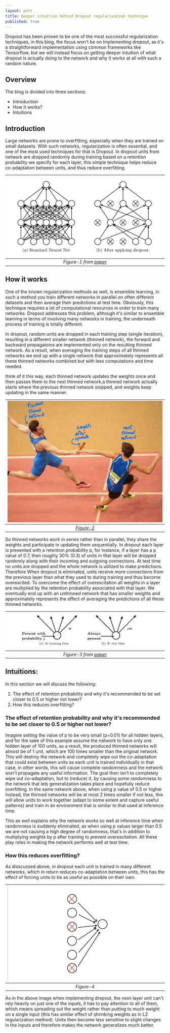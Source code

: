 ```yaml
---
layout: post
title: Deeper intuition behind Dropout regularization technique 
published: true
---
```



Dropout has been proven to be one of the most successful regularization techniques, in this blog, the focus won't be on Implementing dropout, as it's a straightforward implementation using common frameworks like Tensorflow, but we will instead focus on getting deeper intuition of what dropout is actually doing to the network and why it works at all with such a random nature.

## Overview
The blog is divided into three sections:
* Introduction 
* How it works?
* Intuitions


## Introduction
Large networks are prone to overfitting, especially when they are trained on small datasets. With such networks, regularization is often essential, and one of the most used techniques for that is Dropout. In dropout units from network are dropped randomly during training based on a retention probability we specify for each layer, this simple technique helps reduce co-adaptation between units, and thus reduce overfitting.

| ![Dropout_general_image](../images/images/Dropout/dropout_general.png) |
|:--:| 
 *Figure-1 from* *[paper](https://www.cs.toronto.edu/~rsalakhu/papers/srivastava14a.pdf)* |

## How it works

One of the known regularization methods as well, is ensemble learning, in such a method you train different networks in parallel on often different datasets and then average their predictions at test time. Obviously, this technique requires a lot of computational resources in order to train many networks. Dropout addresses this problem, although it's similar to ensemble learning in terms of involving many networks in training, the underneath process of training is totally different.

In dropout, random units are dropped in each training step (single iteration), resulting in a different smaller network (thinned network), the forward and backward propagatoins are implemented only on the resulting thinned network. As a result, when averaging the training steps of all thinned networks we end up with a single network that approximately represents all these thinned networks combined but with less computations and time needed.

think of it this way, each thinned network updates the weights once and then passes them to the next thinned network,a thinned network actually starts where the previous thinned network stopped, and weights keep updating in the same manner. 


| ![Dropout_general_image](../images/images/Dropout/athlete.jpg) |
|:--:| 
| *[Figure-2](https://sportsmatik.com/uploads/matik-sports-corner/matik-know-how/relay_1564644996.jpg)* |

So thinned networks work in series rather than in parallel, they share the weights and participate in updating them sequentially. In dropout each layer is presented with a retention probability p, for instance, if a layer has a p value of 0.7, then roughly 30% (0.3) of units in that layer will be dropped randomly along with their incoming and outgoing connections. At test time no units are dropped and the whole network is utilized to make predictions. Therefore When dropout is eliminated, units receive more connections from the previous layer than what they used to during training and thus become overexcited. To overcome the effect of overexcitation all weights in a layer are multiplied by the retention probability associated with that layer. We eventually end up with an unthinned network that has smaller weights and approximately represents the effect of averaging the predictions of all these thinned networks.

| ![Dropout_general_image](../images/images/Dropout/units.jpg) |
|:--:| 
| *Figure-3 from* *[paper](https://www.cs.toronto.edu/~rsalakhu/papers/srivastava14a.pdf)* |


## Intuitions:
In this section we will discuss the following:
1. The effect of retention probability and why it's recommended to be set closer to 0.5 or higher not lower?
1. How this reduces overfitting?

### The effect of retention probability and why it's recommended to be set closer to 0.5 or higher not lower?

Imagine setting the value of p to be very small (p=0.01) for all hidden layers, and for the sake of this example assume the network to have only one hidden layer of 100 units, as a result, the produced thinned networks will almost be of 1 unit, which are 100 times smaller than the original network. This will destroy the network and completely wipe out the co-adaptation that could exist between units as each unit is trained individually in that case, in other words, this will cause complete randomness and the network won't propagate any useful information. The goal then isn't  to completely wipe out co-adaptation, but to (reduce) it, by causing some randomness to the network that lets generalization takes place and hopefully reduce overfitting. In the same network above, when using p value of 0.5 or higher instead, the thinned networks will be at most 2 times smaller if not less, this will allow units to work together (adapt to some extent and capture useful patterns) and train in an environment that is similar to that used at inference time.  

This as well explains why the network works so well at inference time when randomness is suddenly eliminated, as when using p values larger than 0.5 we are not causing a high degree of randomness, that's in addition to multiplying weights by p after training to prevent overexcitation. All these play roles in making the network performs well at test time.

### How this reduces overfitting? 

As disscussed above, in dropout each unit is trained in many different networks, which in return reduces co-adaptation between units, this has the effect of forcing units to be as useful as possible on their own.

| ![Dropout_general_image](../images/images/Dropout/overfitting.jpg) |
|:--:| 
| *Figure-4* |


As in the above image when implementing dropout, the next-layer unit can't rely heavily on just one of the inputs, it has to pay attention to all of them, which means spreading out the weight rather than putting to much weight on a single input (this has similar effect of shrinking weights as in L2 regularization method). Units then become less sensitive to slight changes in the inputs and therefore makes the network generalizes much better.




